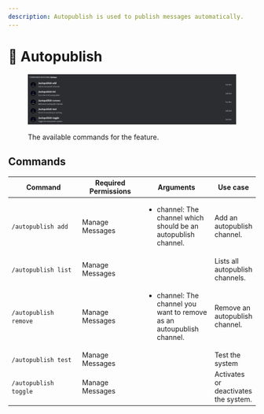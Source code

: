```yaml
---
description: Autopublish is used to publish messages automatically.
---
```


# 📣 Autopublish

<figure><img src="../../.gitbook/assets/Screenshot 2023-11-01 101543.png" alt=""><figcaption><p>The available commands for the feature.</p></figcaption></figure>

## Commands

<table><thead><tr><th width="241">Command</th><th width="191">Required Permissions</th><th width="174">Arguments</th><th>Use case</th></tr></thead><tbody><tr><td><code>/autopublish add</code></td><td>Manage Messages</td><td><ul><li>channel: The channel which should be an autopublish channel.</li></ul></td><td>Add an autopublish channel.</td></tr><tr><td><code>/autopublish list</code></td><td>Manage Messages</td><td></td><td>Lists all autopublish channels.</td></tr><tr><td><code>/autopublish remove</code></td><td>Manage Messages</td><td><ul><li>channel: The channel you want to remove as an autoupublish channel.</li></ul></td><td>Remove an autopublish channel.</td></tr><tr><td><code>/autopublish test</code></td><td>Manage Messages</td><td></td><td>Test the system</td></tr><tr><td><code>/autopublish toggle</code></td><td>Manage Messages</td><td></td><td>Activates or deactivates the system.</td></tr></tbody></table>

